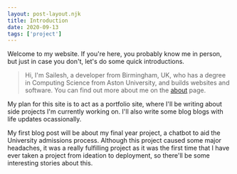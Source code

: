 ```yaml
---
layout: post-layout.njk
title: Introduction
date: 2020-09-13
tags: ['project']
---
```


Welcome to my website. If you're here, you probably know me in person, but just in case you don't, let's do some quick introductions. 

> Hi, I'm Sailesh, a developer from Birmingham, UK, who has a degree in Computing Science from Aston University, and builds websites and software. You can find out more about me on the [about](/about) page.

My plan for this site is to act as a portfolio site, where I'll be writing about side projects I'm currently working on. I'll also write some blog blogs with life updates ocassionally.

My first blog post will be about my final year project, a chatbot to aid the University admissions process. Although this project caused some major headaches, it was a really fulfilling project as it was the first time that I have ever taken a project from ideation to deployment, so there'll be some interesting stories about this.